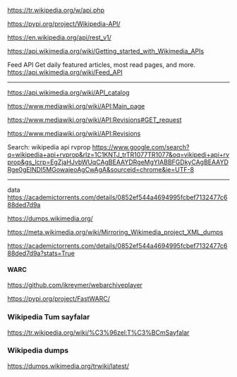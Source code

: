 https://tr.wikipedia.org/w/api.php

https://pypi.org/project/Wikipedia-API/

https://en.wikipedia.org/api/rest_v1/

https://api.wikimedia.org/wiki/Getting_started_with_Wikimedia_APIs

Feed API
Get daily featured articles, most read pages, and more.
https://api.wikimedia.org/wiki/Feed_API

---

https://api.wikimedia.org/wiki/API_catalog


https://www.mediawiki.org/wiki/API:Main_page


https://www.mediawiki.org/wiki/API:Revisions#GET_request


https://www.mediawiki.org/wiki/API:Revisions

Search:
wikipedia api rvprop
https://www.google.com/search?q=wikipedia+api+rvprop&rlz=1C1KNTJ_trTR1077TR1077&oq=vikipedi+api+rvprop&gs_lcrp=EgZjaHJvbWUqCAgBEAAYDRgeMgYIABBFGDkyCAgBEAAYDRge0gEINDI5MGowajeoAgCwAgA&sourceid=chrome&ie=UTF-8

---
data
https://academictorrents.com/details/0852ef544a4694995fcbef7132477c688ded7d9a

https://dumps.wikimedia.org/

https://meta.wikimedia.org/wiki/Mirroring_Wikimedia_project_XML_dumps

https://academictorrents.com/details/0852ef544a4694995fcbef7132477c688ded7d9a?stats=True

#### WARC

https://github.com/ikreymer/webarchiveplayer

https://pypi.org/project/FastWARC/


### Wikipedia Tum sayfalar

https://tr.wikipedia.org/wiki/%C3%96zel:T%C3%BCmSayfalar

### Wikipedia dumps

https://dumps.wikimedia.org/trwiki/latest/